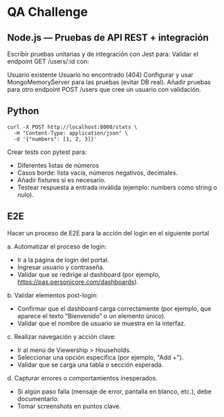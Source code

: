 # QA Challenge
## Node.js — Pruebas de API REST + integración 

Escribir pruebas unitarias y de integración con Jest para:
Validar el endpoint GET /users/:id con:

Usuario existente
Usuario no encontrado (404)
Configurar y usar MongoMemoryServer para las pruebas (evitar DB real).
Añadir pruebas para otro endpoint POST /users que cree un usuario con validación.

##  Python

```
curl -X POST http://localhost:8000/stats \
  -H "Content-Type: application/json" \
  -d '{"numbers": [1, 2, 3]}'
```

Crear tests con pytest para:
- Diferentes listas de números 
- Casos borde: lista vacía, números negativos, decimales.
- Añadir fixtures si es necesario.
- Testear respuesta a entrada inválida (ejemplo: numbers como string o nulo).

##  E2E

Hacer un proceso de E2E para la acción del login en el siguiente portal

a. Automatizar el proceso de login:

- Ir a la página de login del portal.
- Ingresar usuario y contraseña.
- Validar que se redirige al dashboard (por ejemplo, https://pas.personicore.com/dashboards).

b. Validar elementos post-login:

- Confirmar que el dashboard carga correctamente (por ejemplo, que aparece el texto “Bienvenido” o un elemento único).
- Validar que el nombre de usuario se muestra en la interfaz.

c. Realizar navegación y acción clave:

- Ir al menú de Viewership > Households.
- Seleccionar una opción específica (por ejemplo, "Add +").
- Validar que se carga una tabla o sección esperada.

d. Capturar errores o comportamientos inesperados.

- Si algún paso falla (mensaje de error, pantalla en blanco, etc.), debe documentarlo.
- Tomar screenshots en puntos clave.
